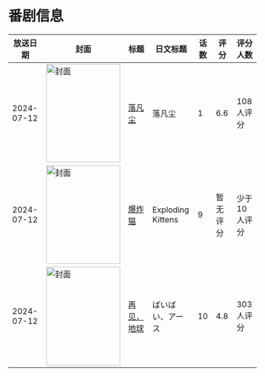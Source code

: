 # 番剧信息

|放送日期|封面|标题|日文标题|话数|评分|评分人数|
|---|---|---|---|---|---|---|
|2024-07-12|<img src="https://lain.bgm.tv/pic/cover/c/c9/31/446288_xPjqY.jpg" alt="封面" style="width:150px;height:200px;object-fit:cover;">|[落凡尘](https://bangumi.tv/subject/446288)|落凡尘|1|6.6|108人评分|
|2024-07-12|<img src="https://lain.bgm.tv/pic/cover/c/24/8a/493926_Y871h.jpg" alt="封面" style="width:150px;height:200px;object-fit:cover;">|[爆炸猫](https://bangumi.tv/subject/493926)|Exploding Kittens|9|暂无评分|少于10人评分|
|2024-07-12|<img src="https://lain.bgm.tv/pic/cover/c/0d/8a/408195_I91PZ.jpg" alt="封面" style="width:150px;height:200px;object-fit:cover;">|[再见，地球](https://bangumi.tv/subject/408195)|ばいばい、アース|10|4.8|303人评分|
